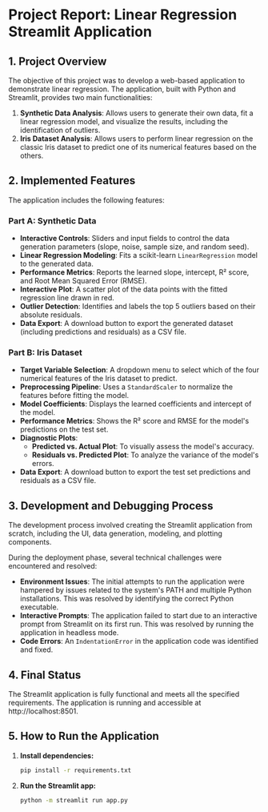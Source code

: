 # Project Report: Linear Regression Streamlit Application

## 1. Project Overview

The objective of this project was to develop a web-based application to demonstrate linear regression. The application, built with Python and Streamlit, provides two main functionalities:
1.  **Synthetic Data Analysis**: Allows users to generate their own data, fit a linear regression model, and visualize the results, including the identification of outliers.
2.  **Iris Dataset Analysis**: Allows users to perform linear regression on the classic Iris dataset to predict one of its numerical features based on the others.

## 2. Implemented Features

The application includes the following features:

### Part A: Synthetic Data
- **Interactive Controls**: Sliders and input fields to control the data generation parameters (slope, noise, sample size, and random seed).
- **Linear Regression Modeling**: Fits a scikit-learn `LinearRegression` model to the generated data.
- **Performance Metrics**: Reports the learned slope, intercept, R² score, and Root Mean Squared Error (RMSE).
- **Interactive Plot**: A scatter plot of the data points with the fitted regression line drawn in red.
- **Outlier Detection**: Identifies and labels the top 5 outliers based on their absolute residuals.
- **Data Export**: A download button to export the generated dataset (including predictions and residuals) as a CSV file.

### Part B: Iris Dataset
- **Target Variable Selection**: A dropdown menu to select which of the four numerical features of the Iris dataset to predict.
- **Preprocessing Pipeline**: Uses a `StandardScaler` to normalize the features before fitting the model.
- **Model Coefficients**: Displays the learned coefficients and intercept of the model.
- **Performance Metrics**: Shows the R² score and RMSE for the model's predictions on the test set.
- **Diagnostic Plots**:
    - **Predicted vs. Actual Plot**: To visually assess the model's accuracy.
    - **Residuals vs. Predicted Plot**: To analyze the variance of the model's errors.
- **Data Export**: A download button to export the test set predictions and residuals as a CSV file.

## 3. Development and Debugging Process

The development process involved creating the Streamlit application from scratch, including the UI, data generation, modeling, and plotting components.

During the deployment phase, several technical challenges were encountered and resolved:
- **Environment Issues**: The initial attempts to run the application were hampered by issues related to the system's PATH and multiple Python installations. This was resolved by identifying the correct Python executable.
- **Interactive Prompts**: The application failed to start due to an interactive prompt from Streamlit on its first run. This was resolved by running the application in headless mode.
- **Code Errors**: An `IndentationError` in the application code was identified and fixed.

## 4. Final Status

The Streamlit application is fully functional and meets all the specified requirements. The application is running and accessible at http://localhost:8501.

## 5. How to Run the Application

1.  **Install dependencies:**
    ```bash
    pip install -r requirements.txt
    ```
2.  **Run the Streamlit app:**
    ```bash
    python -m streamlit run app.py
    ```
